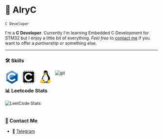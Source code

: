 # 🐅 AlryC

`C Developer`

I'm a **C Developer**. Currently I'm learning Embedded C Development for STM32 but I enjoy a little bit of everything. *Feel free* to [contact me](#-contact-me) if you want to offer a *partnership* or something else.

---

### 🛠️ Skills

<img align="left" style="padding-right:10px;" src="https://github.com/devicons/devicon/blob/v2.16.0/icons/c/c-original.svg" alt="c" width="45" height="45"/>
<img align="left" style="padding-right:10px;" src="https://github.com/devicons/devicon/blob/v2.16.0/icons/embeddedc/embeddedc-original.svg" alt="embeddedc" width="45" height="45"/>
<img align="left" style="padding-right:10px;" src="https://github.com/devicons/devicon/blob/v2.16.0/icons/linux/linux-original.svg" alt="linux" width="45" height="45"/>
<img align="left" style="padding-right:10px;" src="https://cdn.jsdelivr.net/gh/devicons/devicon/icons/git/git-plain.svg" alt="git" width="45" height="45"/>

<br />

#

### 📊 Leetcode Stats
![LeetCode Stats](https://leetcard.jacoblin.cool/AlryC?theme=dark&font=Fira%20Code)

#

### 📧 Contact Me
- 💬 [Telegram](https://t.me/qlryc)
